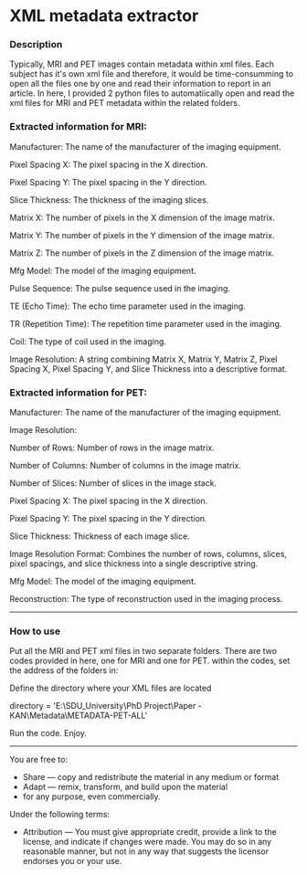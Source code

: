 # XML metadata extractor

### Description
Typically, MRI and PET images contain metadata within xml files. Each subject has it's own xml file and therefore, it would be time-consumming to open all the files one by one and read their information to report in an article.
In here, I provided 2 python files to automatiically open and read the xml files for MRI and PET metadata within the related folders.

### Extracted information for MRI:

Manufacturer: The name of the manufacturer of the imaging equipment.

Pixel Spacing X: The pixel spacing in the X direction.

Pixel Spacing Y: The pixel spacing in the Y direction.

Slice Thickness: The thickness of the imaging slices.

Matrix X: The number of pixels in the X dimension of the image matrix.

Matrix Y: The number of pixels in the Y dimension of the image matrix.

Matrix Z: The number of pixels in the Z dimension of the image matrix.

Mfg Model: The model of the imaging equipment.

Pulse Sequence: The pulse sequence used in the imaging.

TE (Echo Time): The echo time parameter used in the imaging.

TR (Repetition Time): The repetition time parameter used in the imaging.

Coil: The type of coil used in the imaging.

Image Resolution: A string combining Matrix X, Matrix Y, Matrix Z, Pixel Spacing X, Pixel Spacing Y, and Slice Thickness into a descriptive format.


### Extracted information for PET:

Manufacturer: The name of the manufacturer of the imaging equipment.

Image Resolution:

Number of Rows: Number of rows in the image matrix.

Number of Columns: Number of columns in the image matrix.

Number of Slices: Number of slices in the image stack.

Pixel Spacing X: The pixel spacing in the X direction.

Pixel Spacing Y: The pixel spacing in the Y direction.

Slice Thickness: Thickness of each image slice.

Image Resolution Format: Combines the number of rows, columns, slices, pixel spacings, and slice thickness into a single descriptive string.

Mfg Model: The model of the imaging equipment.

Reconstruction: The type of reconstruction used in the imaging process.

---

### How to use
Put all the MRI and PET xml files in two separate folders. There are two codes provided in here, one for MRI and one for PET.
within the codes, set the address of the folders in:

Define the directory where your XML files are located

directory = 'E:\SDU_University\PhD Project\Paper - KAN\Metadata\METADATA-PET-ALL'

Run the code.
Enjoy.

---
You are free to:
- Share — copy and redistribute the material in any medium or format
- Adapt — remix, transform, and build upon the material
- for any purpose, even commercially.

Under the following terms:
- Attribution — You must give appropriate credit, provide a link to the license, and indicate if changes were made. You may do so in any reasonable manner, but not in any way that suggests the licensor endorses you or your use.
